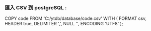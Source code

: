 ### 匯入 CSV 到 postgreSQL :

COPY code FROM 'C:/ytdb/database/code.csv'
WITH (
FORMAT csv,
HEADER true,
DELIMITER ',',
NULL '',
ENCODING 'UTF8'
);
